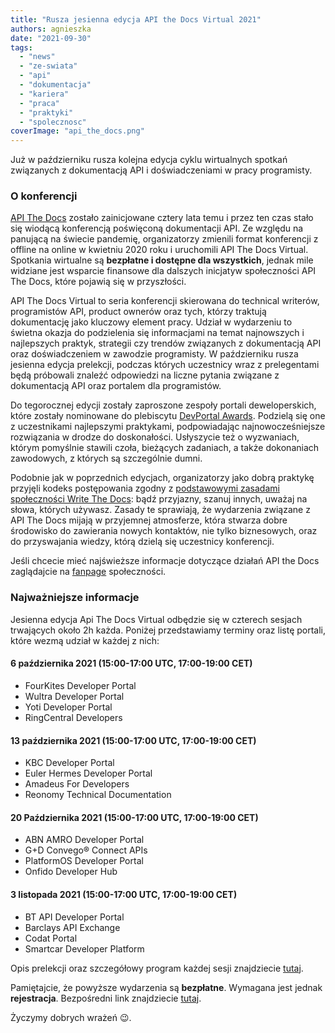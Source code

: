 ```yaml
---
title: "Rusza jesienna edycja API the Docs Virtual 2021"
authors: agnieszka
date: "2021-09-30"
tags:
  - "news"
  - "ze-swiata"
  - "api"
  - "dokumentacja"
  - "kariera"
  - "praca"
  - "praktyki"
  - "spolecznosc"
coverImage: "api_the_docs.png"
---
```


Już w październiku rusza kolejna edycja cyklu wirtualnych spotkań związanych z
dokumentacją API i doświadczeniami w pracy programisty.

<!--truncate-->

### O konferencji

[API The Docs](https://apithedocs.org/) zostało zainicjowane cztery lata temu i
przez ten czas stało się wiodącą konferencją poświęconą dokumentacji API. Ze
względu na panującą na świecie pandemię, organizatorzy zmienili format
konferencji z offline na online w kwietniu 2020 roku i uruchomili API The Docs
Virtual. Spotkania wirtualne są **bezpłatne i dostępne dla wszystkich**, jednak
mile widziane jest wsparcie finansowe dla dalszych inicjatyw społeczności API
The Docs, które pojawią się w przyszłości.

API The Docs Virtual to seria konferencji skierowana do technical writerów,
programistów API, product ownerów oraz tych, którzy traktują dokumentację jako
kluczowy element pracy. Udział w wydarzeniu to świetna okazja do podzielenia się
informacjami na temat najnowszych i najlepszych praktyk, strategii czy trendów
związanych z dokumentacją API oraz doświadczeniem w zawodzie programisty. W
październiku rusza jesienna edycja prelekcji, podczas których uczestnicy wraz z
prelegentami będą próbowali znaleźć odpowiedzi na liczne pytania związane z
dokumentacją API oraz portalem dla programistów.

Do tegorocznej edycji zostały zaproszone zespoły portali deweloperskich, które
zostały nominowane do plebiscytu
[DevPortal Awards](https://devportalawards.org/). Podzielą się one z
uczestnikami najlepszymi praktykami, podpowiadając najnowocześniejsze
rozwiązania w drodze do doskonałości. Usłyszycie też o wyzwaniach, którym
pomyślnie stawili czoła, bieżących zadaniach, a także dokonaniach zawodowych, z
których są szczególnie dumni.

Podobnie jak w poprzednich edycjach, organizatorzy jako dobrą praktykę przyjęli
kodeks postępowania zgodny z
[podstawowymi zasadami społeczności Write The Docs](https://www.writethedocs.org/code-of-conduct/):
bądź przyjazny, szanuj innych, uważaj na słowa, których używasz. Zasady te
sprawiają, że wydarzenia związane z API The Docs mijają w przyjemnej atmosferze,
która stwarza dobre środowisko do zawierania nowych kontaktów, nie tylko
biznesowych, oraz do przyswajania wiedzy, którą dzielą się uczestnicy
konferencji.

Jeśli chcecie mieć najświeższe informacje dotyczące działań API the Docs
zaglądajcie na [fanpage](https://www.facebook.com/APItheDocsConferences)
społeczności.

### Najważniejsze informacje

Jesienna edycja Api The Docs Virtual odbędzie się w czterech sesjach trwających
około 2h każda. Poniżej przedstawiamy terminy oraz listę portali, które wezmą
udział w każdej z nich:

#### 6 października 2021 (15:00-17:00 UTC, 17:00-19:00 CET)

- FourKites Developer Portal
- Wultra Developer Portal
- Yoti Developer Portal
- RingCentral Developers

#### 13 października 2021 (15:00-17:00 UTC, 17:00-19:00 CET)

- KBC Developer Portal
- Euler Hermes Developer Portal
- Amadeus For Developers
- Reonomy Technical Documentation

#### 20 Października 2021 **(15:00-17:00 UTC, 17:00-19:00 CET)**

- ABN AMRO Developer Portal
- G+D Convego® Connect APIs
- PlatformOS Developer Portal
- Onfido Developer Hub

#### 3 listopada 2021 **(15:00-17:00 UTC, 17:00-19:00 CET)**

- BT API Developer Portal
- Barclays API Exchange
- Codat Portal
- Smartcar Developer Platform

Opis prelekcji oraz szczegółowy program każdej sesji znajdziecie
[tutaj](https://apithedocs.org/virtual-2021).

Pamiętajcie, że powyższe wydarzenia są **bezpłatne**. Wymagana jest jednak
**rejestracja**. Bezpośredni link znajdziecie
[tutaj](https://www.eventbrite.com/e/api-the-docs-2021-fall-season-tickets-173241930277).

Życzymy dobrych wrażeń 😉.
